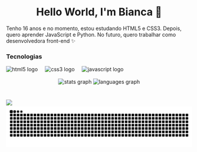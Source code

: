 

<h1 align="center">Hello World, I'm Bianca  👋</h1>

<p align="left">Tenho 16 anos e no momento, estou estudando HTML5 e CSS3. Depois, quero aprender JavaScript e Python. No futuro, quero trabalhar como desenvolvedora front-end ✨</p
<br clear="both">
<h3 align="left">Tecnologias</h3>

<div align="left">
  <img src="https://cdn.jsdelivr.net/gh/devicons/devicon/icons/html5/html5-original.svg" height="40" alt="html5 logo"  />
  <img width="12" />
  <img src="https://cdn.jsdelivr.net/gh/devicons/devicon/icons/css3/css3-original.svg" height="40" alt="css3 logo"  />
  <img width="12" />
  <img src="https://cdn.simpleicons.org/javascript/F7DF1E" height="40" alt="javascript logo"  />
</div>

<br clear="both">
<div align="center">
  <img src="https://github-readme-stats.vercel.app/api?username=BiiancaKap&hide_title=false&hide_rank=false&show_icons=true&include_all_commits=true&count_private=true&disable_animations=false&theme=material-palenight&locale=en&hide_border=false&order=1" height="150" alt="stats graph"  />
  <img src="https://github-readme-stats.vercel.app/api/top-langs?username=BiiancaKap&locale=pt-br&hide_title=false&layout=compact&card_width=320&langs_count=5&theme=material-palenight&hide_border=false&order=2" height="150" alt="languages graph"  />
</div>
<br clear="both">

###
<div align="left">
  <img height="200" src="https://api1.iloveimg.com/v1/download/4542kygqtmzny4Asd4bq01y1gng0wAg6r4tl60pmqbl5pbjjbm4x2pw07qk4g13dqphj0q923w53n177hqv5k27wzbj43z959x0Ahb8c262q61g5j2kA617mtnl3mzvhst5b1bmwl78c9z9j1714jcpxg4cm87y9ff4wtgs238v4j04gyfbq"  />
</div>

<picture align="right">
  <source media="(prefers-color-scheme: dark)" srcset="https://raw.githubusercontent.com/BiiancaKap/BiiancaKap/output/github-contribution-grid-snake-dark.svg">
  <source media="(prefers-color-scheme: light)" srcset="https://raw.githubusercontent.com/BiiancaKap/BiiancaKap/output/github-contribution-grid-snake-dark.svg">
  <img align="center" alt="github contribution grid snake animation" src="https://raw.githubusercontent.com/BiiancaKap/BiiancaKap/output/github-contribution-grid-snake.svg">
</picture>
